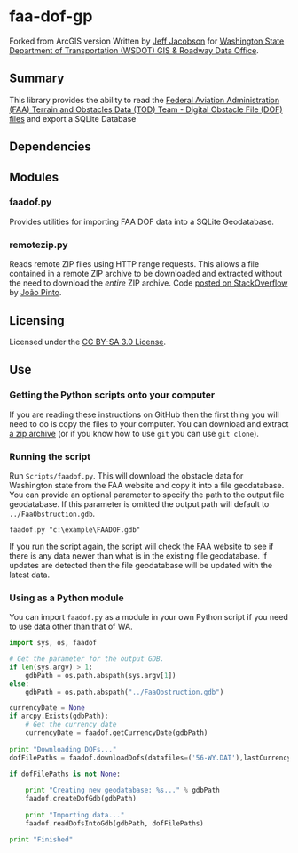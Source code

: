 faa-dof-gp
==========

Forked from ArcGIS version Written by [Jeff Jacobson] for [Washington State Department of Transportation (WSDOT) GIS & Roadway Data Office].


## Summary ##

This library provides the ability to read the [Federal Aviation Administration (FAA) Terrain and Obstacles Data (TOD) Team - Digital Obstacle File (DOF) files] and export a SQLite Database

## Dependencies ##

## Modules ##

### faadof.py ###
Provides utilities for importing FAA DOF data into a SQLite Geodatabase.

### remotezip.py ###
Reads remote ZIP files using HTTP range requests.  This allows a file contained in a remote ZIP archive to be downloaded and extracted without the need to download the *entire* ZIP archive.
Code [posted on StackOverflow] by [João Pinto].

## Licensing ##
Licensed under the [CC BY-SA 3.0 License].

## Use ##

### Getting the Python scripts onto your computer ###
If you are reading these instructions on GitHub then the first thing you will need to do is copy the files to your computer.  You can download and extract [a zip archive] (or if you know how to use `git` you can use `git clone`).

### Running the script ###
Run `Scripts/faadof.py`.  This will download the obstacle data for Washington state from the FAA website and copy it into a file geodatabase.  You can provide an optional parameter to specify the path to the output file geodatabase.  If this parameter is omitted the output path will default to `../FaaObstruction.gdb`.

    faadof.py "c:\example\FAADOF.gdb"

If you run the script again, the script will check the FAA website to see if there is any data newer than what is in the existing file geodatabase.  If updates are detected then the file geodatabase will be updated with the latest data.

### Using as a Python module ###
You can import `faadof.py` as a module in your own Python script if you need to use data other than that of WA.

```python
import sys, os, faadof

# Get the parameter for the output GDB.
if len(sys.argv) > 1:
	gdbPath = os.path.abspath(sys.argv[1])
else:
	gdbPath = os.path.abspath("../FaaObstruction.gdb")

currencyDate = None
if arcpy.Exists(gdbPath):
	# Get the currency date
	currencyDate = faadof.getCurrencyDate(gdbPath)
	
print "Downloading DOFs..."
dofFilePaths = faadof.downloadDofs(datafiles=('56-WY.DAT'),lastCurrencyDate=currencyDate);

if dofFilePaths is not None:
	
	print "Creating new geodatabase: %s..." % gdbPath
	faadof.createDofGdb(gdbPath)
	
	print "Importing data..."
	faadof.readDofsIntoGdb(gdbPath, dofFilePaths)

print "Finished"
```

[Jeff Jacobson]: https://github.com/JeffJacobson
[Washington State Department of Transportation (WSDOT) GIS & Roadway Data Office]: http://www.wsdot.wa.gov/mapsdata/grdo_home.htm
[Federal Aviation Administration (FAA) Terrain and Obstacles Data (TOD) Team - Digital Obstacle File (DOF) files]: http://tod.faa.gov/tod/public/TOD_DOF.html
[posted on StackOverflow]: http://stackoverflow.com/a/7843535
[João Pinto]: http://stackoverflow.com/users/401041/joao-pinto
[a zip archive]: https://github.com/WSDOT-GIS/faa-dof-gp/zipball/master
[CC BY-SA 3.0 License]: http://creativecommons.org/licenses/by-sa/3.0/